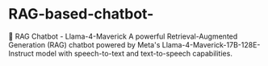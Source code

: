 # RAG-based-chatbot-
🤖 RAG Chatbot - Llama-4-Maverick A powerful Retrieval-Augmented Generation (RAG) chatbot powered by Meta's Llama-4-Maverick-17B-128E-Instruct model with speech-to-text and text-to-speech capabilities.
